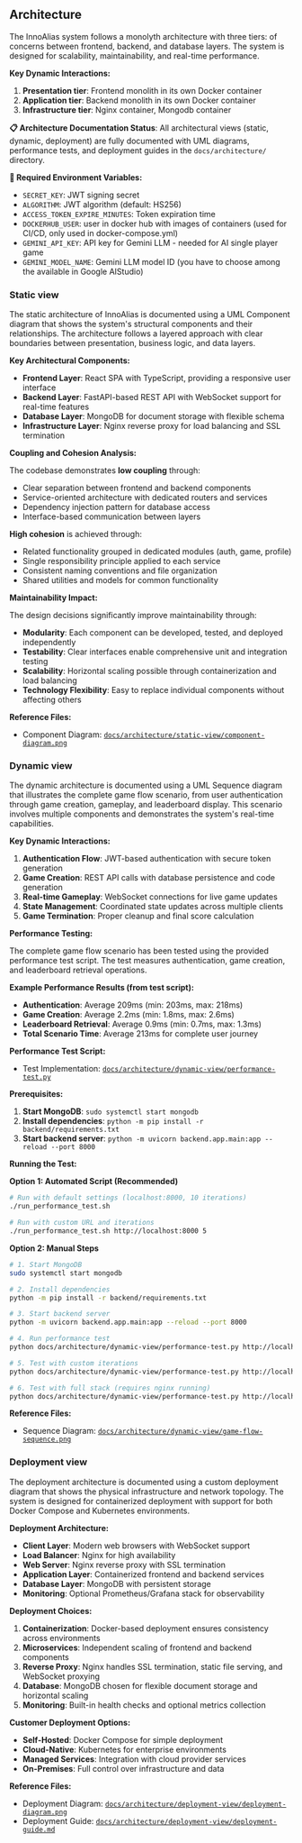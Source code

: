 ## Architecture

The InnoAlias system follows a monolyth architecture with three tiers:  of concerns between frontend, backend, and database layers. The system is designed for scalability, maintainability, and real-time performance.

**Key Dynamic Interactions:**

1. **Presentation tier**: Frontend monolith in its own Docker container
2. **Application tier**: Backend monolith in its own Docker container
3. **Infrastructure tier**: Nginx container, Mongodb container

**📋 Architecture Documentation Status**:
All architectural views (static, dynamic, deployment) are fully documented with UML diagrams, performance tests, and deployment guides in the `docs/architecture/` directory.

**🔧 Required Environment Variables:**
- `SECRET_KEY`: JWT signing secret
- `ALGORITHM`: JWT algorithm (default: HS256)
- `ACCESS_TOKEN_EXPIRE_MINUTES`: Token expiration time
- `DOCKERHUB_USER`: user in docker hub with images of containers (used for CI/CD, only used in docker-compose.yml)
- `GEMINI_API_KEY`: API key for Gemini LLM - needed for AI single player game
- `GEMINI_MODEL_NAME`: Gemini LLM model ID (you have to choose among the available in Google AIStudio)

### Static view

The static architecture of InnoAlias is documented using a UML Component diagram that shows the system's structural components and their relationships. The architecture follows a layered approach with clear boundaries between presentation, business logic, and data layers.

**Key Architectural Components:**

- **Frontend Layer**: React SPA with TypeScript, providing a responsive user interface
- **Backend Layer**: FastAPI-based REST API with WebSocket support for real-time features
- **Database Layer**: MongoDB for document storage with flexible schema
- **Infrastructure Layer**: Nginx reverse proxy for load balancing and SSL termination

**Coupling and Cohesion Analysis:**

The codebase demonstrates **low coupling** through:
- Clear separation between frontend and backend components
- Service-oriented architecture with dedicated routers and services
- Dependency injection pattern for database access
- Interface-based communication between layers

**High cohesion** is achieved through:
- Related functionality grouped in dedicated modules (auth, game, profile)
- Single responsibility principle applied to each service
- Consistent naming conventions and file organization
- Shared utilities and models for common functionality

**Maintainability Impact:**

The design decisions significantly improve maintainability through:
- **Modularity**: Each component can be developed, tested, and deployed independently
- **Testability**: Clear interfaces enable comprehensive unit and integration testing
- **Scalability**: Horizontal scaling possible through containerization and load balancing
- **Technology Flexibility**: Easy to replace individual components without affecting others

**Reference Files:**
- Component Diagram: [`docs/architecture/static-view/component-diagram.png`](docs/architecture/static-view/component-diagram.png)

### Dynamic view

The dynamic architecture is documented using a UML Sequence diagram that illustrates the complete game flow scenario, from user authentication through game creation, gameplay, and leaderboard display. This scenario involves multiple components and demonstrates the system's real-time capabilities.

**Key Dynamic Interactions:**

1. **Authentication Flow**: JWT-based authentication with secure token generation
2. **Game Creation**: REST API calls with database persistence and code generation
3. **Real-time Gameplay**: WebSocket connections for live game updates
4. **State Management**: Coordinated state updates across multiple clients
5. **Game Termination**: Proper cleanup and final score calculation

**Performance Testing:**

The complete game flow scenario has been tested using the provided performance test script. The test measures authentication, game creation, and leaderboard retrieval operations.

**Example Performance Results (from test script):**
- **Authentication**: Average 209ms (min: 203ms, max: 218ms)
- **Game Creation**: Average 2.2ms (min: 1.8ms, max: 2.6ms)
- **Leaderboard Retrieval**: Average 0.9ms (min: 0.7ms, max: 1.3ms)
- **Total Scenario Time**: Average 213ms for complete user journey

**Performance Test Script:**
- Test Implementation: [`docs/architecture/dynamic-view/performance-test.py`](docs/architecture/dynamic-view/performance-test.py)

**Prerequisites:**
1. **Start MongoDB**: `sudo systemctl start mongodb`
2. **Install dependencies**: `python -m pip install -r backend/requirements.txt`
3. **Start backend server**: `python -m uvicorn backend.app.main:app --reload --port 8000`

**Running the Test:**

**Option 1: Automated Script (Recommended)**
```bash
# Run with default settings (localhost:8000, 10 iterations)
./run_performance_test.sh

# Run with custom URL and iterations
./run_performance_test.sh http://localhost:8000 5
```

**Option 2: Manual Steps**
```bash
# 1. Start MongoDB
sudo systemctl start mongodb

# 2. Install dependencies
python -m pip install -r backend/requirements.txt

# 3. Start backend server
python -m uvicorn backend.app.main:app --reload --port 8000

# 4. Run performance test
python docs/architecture/dynamic-view/performance-test.py http://localhost:8000

# 5. Test with custom iterations
python docs/architecture/dynamic-view/performance-test.py http://localhost:8000 --iterations 5

# 6. Test with full stack (requires nginx running)
python docs/architecture/dynamic-view/performance-test.py http://localhost
```

**Reference Files:**
- Sequence Diagram: [`docs/architecture/dynamic-view/game-flow-sequence.png`](docs/architecture/dynamic-view/game-flow-sequence.png)

### Deployment view

The deployment architecture is documented using a custom deployment diagram that shows the physical infrastructure and network topology. The system is designed for containerized deployment with support for both Docker Compose and Kubernetes environments.

**Deployment Architecture:**

- **Client Layer**: Modern web browsers with WebSocket support
- **Load Balancer**: Nginx for high availability
- **Web Server**: Nginx reverse proxy with SSL termination
- **Application Layer**: Containerized frontend and backend services
- **Database Layer**: MongoDB with persistent storage
- **Monitoring**: Optional Prometheus/Grafana stack for observability

**Deployment Choices:**

1. **Containerization**: Docker-based deployment ensures consistency across environments
2. **Microservices**: Independent scaling of frontend and backend components
3. **Reverse Proxy**: Nginx handles SSL termination, static file serving, and WebSocket proxying
4. **Database**: MongoDB chosen for flexible document storage and horizontal scaling
5. **Monitoring**: Built-in health checks and optional metrics collection

**Customer Deployment Options:**

- **Self-Hosted**: Docker Compose for simple deployment
- **Cloud-Native**: Kubernetes for enterprise environments
- **Managed Services**: Integration with cloud provider services
- **On-Premises**: Full control over infrastructure and data

**Reference Files:**
- Deployment Diagram: [`docs/architecture/deployment-view/deployment-diagram.png`](docs/architecture/deployment-view/deployment-diagram.png)
- Deployment Guide: [`docs/architecture/deployment-view/deployment-guide.md`](docs/architecture/deployment-view/deployment-guide.md)
